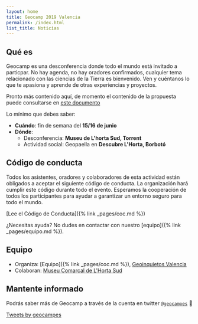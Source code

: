 ```yaml
---
layout: home
title: Geocamp 2019 Valencia
permalink: /index.html
list_title: Noticias
---
```


## Qué es

Geocamp es una desconferencia donde todo el mundo está invitado a particpar.
No hay agenda, no hay oradores confirmados, cualquier tema relacionado con las
ciencias de la Tierra es bienvenido. Ven y cuéntanos lo que te apasiona y aprende
de otras experiencias y proyectos.

Pronto más contenido aquí, de momento el contenido de la propuesta puede consultarse en [este documento](https://docs.google.com/document/d/18C9hUiPlo4DGB2qAlh5k6krYQ-aobvL1VFNPZB_1nBA/edit?usp=sharing)

Lo mínimo que debes saber:

* **Cuándo**: fin de semana del **15/16 de junio**
* **Dónde**:
  * Desconferencia: **Museu de L'horta Sud, Torrent**
  * Actividad social: Geopaella en **Descubre L'Horta, Borbotó**

## Código de conducta

Todos los asistentes, oradores y colaboradores de esta actividad están obligados a aceptar el siguiente código de conducta. La organización hará cumplir este código durante todo el evento. Esperamos la cooperación de todos los participantes para ayudar a garantizar un entorno seguro para todo el mundo.

<!--
En caso de que sea necesario reportar una violación del código de conducta, podéis contactar con Laia (llinares@geocampes) o con Jorge (jsanz@geocamp.es).
-->

[Lee el Código de Conducta]({% link _pages/coc.md %})

¿Necesitas ayuda? No dudes en contactar con nuestro [equipo]({% link _pages/equipo.md %}).


## Equipo

* Organiza: [Equipo]({% link _pages/coc.md %}),  [Geoinquietos Valencia](http://valencia.geoinquietos.org)
* Colaboran: [Museu Comarcal de L'Horta Sud](http://www.museuhortasud.com/es)

## Mantente informado

Podrás saber más de Geocamp a través de la cuenta en twitter [`@geocampes`](https://twitter.com/geocampes) :eyes:

<a class="twitter-timeline" data-lang="es" data-height="600" data-link-color="#E95F28" href="https://twitter.com/geocampes?ref_src=twsrc%5Etfw">Tweets by geocampes</a> <script async src="https://platform.twitter.com/widgets.js" charset="utf-8"></script>